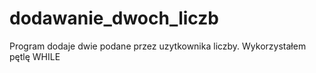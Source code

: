 # dodawanie_dwoch_liczb
Program dodaje dwie podane przez uzytkownika liczby. Wykorzystałem pętlę WHILE
